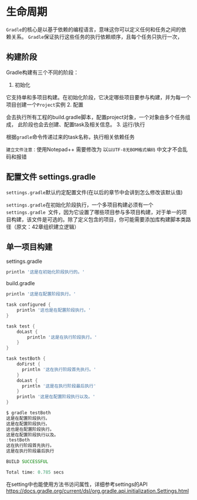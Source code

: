 # 生命周期

`Gradle`的核心是以基于依赖的编程语言，意味这你可以定义任何和任务之间的依赖关系。
`Gradle`保证执行这些任务的执行依赖顺序，且每个任务只执行一次，

## 构建阶段
Gradle构建有三个不同的阶段：

1. 初始化

 它支持单和多项目构建。在初始化阶段，它决定哪些项目要参与构建，并为每一个项目创建一个`Project`实例
2. 配置

  会去执行所有工程的build.gradle脚本，配置project对象，一个对象由多个任务组成，
  此阶段也会去创建、配置task及相关信息。
3. 运行/执行

  根据`gradle`命令传递过来的task名称，执行相关依赖任务


`建立文件注意：`使用Notepad++ 需要修改为 以`以UTF-8无BOM格式编码` 中文才不会乱码和报错

## 配置文件 settings.gradle 
` settings.gradle `默认约定配置文件(在以后的章节中会讲到怎么修改该默认值)

` settings.gradle `在初始化阶段执行，一个多项目构建必须有一个`settings.gradle `文件，因为它设置了哪些项目参与多项目构建，对于单一的项目构建，该文件是可选的。除了定义包含的项目，你可能需要添加库构建脚本类路径（原文：42章组织建立逻辑）

## 单一项目构建

settings.gradle
```groovy
println '这是在初始化阶段执行的。'
```

build.gradle
```groovy
println '这是在配置阶段执行。'

task configured {
    println '这也是在配置阶段执行。'
}

task test {
    doLast {
        println '这是在执行阶段执行。'
    }
}

task testBoth {
    doFirst {
      println '这在执行阶段首先执行。'
    }
    doLast {
      println '这是在执行阶段最后执行'
    }
    println '这是在配置阶段执行以及。'
}
```
```groovy
$ gradle testBoth
这是在配置阶段执行。
这是在配置阶段执行。
这也是在配置阶段执行。
这是在配置阶段执行以及。
:testBoth
这在执行阶段首先执行。
这是在执行阶段最后执行

BUILD SUCCESSFUL

Total time: 0.785 secs
```

在setting中也能使用方法书访问属性，详细参考settings的API https://docs.gradle.org/current/dsl/org.gradle.api.initialization.Settings.html



